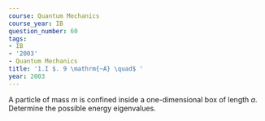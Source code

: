 ```yaml
---
course: Quantum Mechanics
course_year: IB
question_number: 60
tags:
- IB
- '2003'
- Quantum Mechanics
title: '1.I $. 9 \mathrm{~A} \quad$ '
year: 2003
---
```



A particle of mass $m$ is confined inside a one-dimensional box of length $a$. Determine the possible energy eigenvalues.